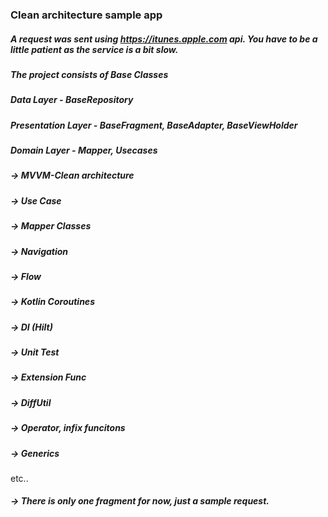 ### Clean architecture sample app 

##### A request was sent using https://itunes.apple.com api. You have to be a little patient as the service is a bit slow.

##### The project consists of Base Classes

##### Data Layer - BaseRepository
##### Presentation Layer - BaseFragment, BaseAdapter, BaseViewHolder  
##### Domain Layer - Mapper, Usecases
                  
##### -> MVVM-Clean architecture
##### -> Use Case
##### -> Mapper Classes
##### -> Navigation
##### -> Flow
##### -> Kotlin Coroutines
##### -> DI (Hilt)
##### -> Unit Test
##### -> Extension Func
##### -> DiffUtil
##### -> Operator, infix funcitons
##### -> Generics
etc..


##### -> There is only one fragment for now, just a sample request.


